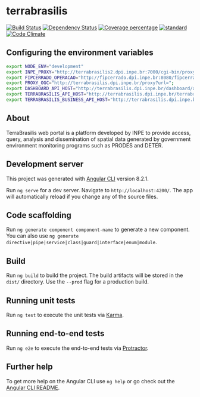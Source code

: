 # terrabrasilis
[![Build Status][travis-image]][travis-url] [![Dependency Status][daviddm-image]][daviddm-url] [![Coverage percentage][coveralls-image]][coveralls-url] [![standard][standard-image]][standard-url] [![Code Climate][codeclimate-image]][codeclimate-url]

## Configuring the environment variables

```bash
export NODE_ENV="development"
export INPE_PROXY="http://terrabrasilis2.dpi.inpe.br:7000/cgi-bin/proxy.cgi?url="
export FIPCERRADO_OPERACAO="http://fipcerrado.dpi.inpe.br:8080/fipcerrado-geoserver/terraamazon/wms"
export PROXY_OGC="http://terrabrasilis.dpi.inpe.br/proxy?url="; 
export DASHBOARD_API_HOST="http://terrabrasilis.dpi.inpe.br/dashboard/api/v1/redis-cli/"
export TERRABRASILIS_API_HOST="http://terrabrasilis.dpi.inpe.br/terrabrasilis/api/v1/"
export TERRABRASILIS_BUSINESS_API_HOST="http://terrabrasilis.dpi.inpe.br/business/api/v1/"
```

## About

TerraBrasilis web portal is a platform developed by INPE to provide access, query, analysis and dissemination of spatial data generated by government environment monitoring programs such as PRODES and DETER.

## Development server

This project was generated with [Angular CLI](https://github.com/angular/angular-cli) version 8.2.1.

Run `ng serve` for a dev server. Navigate to `http://localhost:4200/`. The app will automatically reload if you change any of the source files.

## Code scaffolding

Run `ng generate component component-name` to generate a new component. You can also use `ng generate directive|pipe|service|class|guard|interface|enum|module`.

## Build

Run `ng build` to build the project. The build artifacts will be stored in the `dist/` directory. Use the `--prod` flag for a production build.

## Running unit tests

Run `ng test` to execute the unit tests via [Karma](https://karma-runner.github.io).

## Running end-to-end tests

Run `ng e2e` to execute the end-to-end tests via [Protractor](http://www.protractortest.org/).

## Further help

To get more help on the Angular CLI use `ng help` or go check out the [Angular CLI README](https://github.com/angular/angular-cli/blob/master/README.md).

[travis-image]: https://img.shields.io/travis/terrabrasilis/webmap/master.svg?style=for-the-badge
[travis-url]: https://travis-ci.com/terrabrasilis/webmap
[daviddm-image]: https://img.shields.io/david/terrabrasilis/webmap.svg?style=for-the-badge
[daviddm-url]: https://david-dm.org/terrabrasilis/webmap
[coveralls-image]: http://img.shields.io/coveralls/terrabrasilis/webmap/master.svg?style=for-the-badge
[coveralls-url]: https://coveralls.io/github/terrabrasilis/webmap?branch=master
[standard-image]: https://img.shields.io/badge/code%20style-standard-brightgreen.svg?style=for-the-badge
[standard-url]: http://npm.im/standard
[codeclimate-image]: https://codeclimate.com/github/terrabrasilis/webmap/badges/gpa.svg
[codeclimate-url]: https://codeclimate.com/github/terrabrasilis/webmap